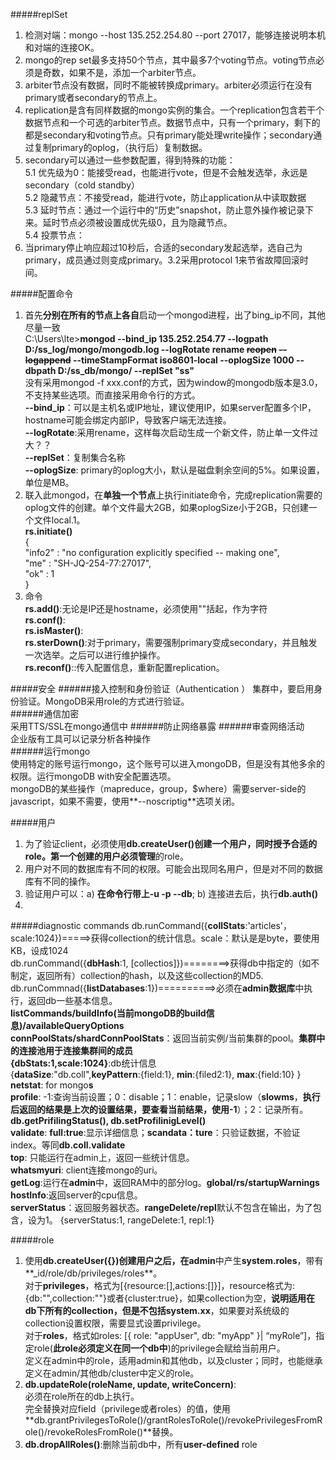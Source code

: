 #####replSet
1. 检测对端：mongo --host 135.252.254.80 --port 27017，能够连接说明本机和对端的连接OK。  
2. mongo的rep set最多支持50个节点，其中最多7个voting节点。voting节点必须是奇数，如果不是，添加一个arbiter节点。  
3. arbiter节点没有数据，同时不能被转换成primary。arbiter必须运行在没有primary或者secondary的节点上。  
4. replication是含有同样数据的mongo实例的集合。一个replication包含若干个数据节点和一个可选的arbiter节点。数据节点中，只有一个primary，剩下的都是secondary和voting节点。只有primary能处理write操作；secondary通过复制primary的oplog，（执行后）复制数据。
5. secondary可以通过一些参数配置，得到特殊的功能：  
  5.1 优先级为0：能接受read，也能进行vote，但是不会触发选举，永远是secondary（cold standby）  
  5.2 隐藏节点：不接受read，能进行vote，防止application从中读取数据  
  5.3 延时节点：通过一个运行中的“历史”snapshot，防止意外操作被记录下来。延时节点必须被设置成优先级0，且为隐藏节点。     
  5.4 投票节点：
5. 当primary停止响应超过10秒后，合适的secondary发起选举，选自己为primary，成员通过则变成primary。3.2采用protocol 1来节省故障回滚时间。  


#####配置命令
1. 首先**分别在所有的节点上各自**启动一个mongod进程，出了bing_ip不同，其他尽量一致  
C:\Users\lte>**mongod --bind_ip 135.252.254.77 --logpath D:/ss_log/mongo/mongodb.log --logRotate rename ~~reopen~~ ~~--logappend~~ --timeStampFormat iso8601-local --oplogSize 1000 --dbpath D:/ss_db/mongo/ --replSet "ss"**  
没有采用mongod -f xxx.conf的方式，因为window的mongodb版本是3.0，不支持某些选项。而直接采用命令行的方式。  
**--bind_ip**：可以是主机名或IP地址，建议使用IP，如果server配置多个IP，hostname可能会绑定内部IP，导致客户端无法连接。  
**--logRotate**:采用rename，这样每次启动生成一个新文件，防止单一文件过大？？  
**--replSet**：复制集合名称  
**--oplogSize**: primary的oplog大小，默认是磁盘剩余空间的5%。如果设置，单位是MB。 
2. 联入此mongod，在**单独一个节点**上执行initiate命令，完成replication需要的oplog文件的创建。单个文件最大2GB，如果oplogSize小于2GB，只创建一个文件local.1。    
**rs.initiate()**  
{  
        "info2" : "no configuration explicitly specified -- making one",  
        "me" : "SH-JQ-254-77:27017",  
        "ok" : 1  
}  
3. 命令  
   **rs.add()**:无论是IP还是hostname，必须使用""括起，作为字符  
   **rs.conf()**:  
   **rs.isMaster()**:  
   **rs.sterDown()**:对于primary，需要强制primary变成secondary，并且触发一次选举。之后可以进行维护操作。    
   **rs.reconf()**::传入配置信息，重新配置replication。  


#####安全
######接入控制和身份验证（Authentication ）
集群中，要启用身份验证。MongoDB采用role的方式进行验证。  
######通信加密  
采用TTS/SSL在mongo通信中
######防止网络暴露
######审查网络活动  
企业版有工具可以记录分析各种操作  
######运行mongo  
使用特定的账号运行mongo，这个账号可以进入mongoDB，但是没有其他多余的权限。运行mongoDB with安全配置选项。  
mongoDB的某些操作（mapreduce，group，$where）需要server-side的javascript，如果不需要，使用**--noscriptig**选项关闭。  

#####用户  
1. 为了验证client，必须使用**db.createUser()**创建一个用户，同时授予合适的role。第一个创建的用户必须**管理**的role。  
2. 用户对不同的数据库有不同的权限。可能会出现同名用户，但是对不同的数据库有不同的操作。
3. 验证用户可以：a) **在命令行带上-u -p --db**; b) 连接进去后，执行**db.auth()**  
4. 

  
#####diagnostic commands
db.runCommand({**collStats**:'articles'，scale:1024})=====>获得collection的统计信息。scale：默认是是byte，要使用KB，设成1024  
db.runCommand({**dbHash**:1, [collectios]})========>获得db中指定的（如不制定，返回所有）collection的hash，以及这些collection的MD5.  
db.runCommnad({**listDatabases**:1})==========>必须在**admin数据库**中执行，返回db一些基本信息。  
**listCommands/buildInfo(当前mongoDB的build信息)/availableQueryOptions**  
**connPoolStats/shardConnPoolStats**：返回当前实例/当前集群的pool。**集群中的连接池用于连接集群间的成员**  
**{dbStats:1,scale:1024}**:db统计信息  
{**dataSize**:"db.coll",**keyPattern**:{field:1}, **min**:{filed2:1}, **max**:{field:10} }  
**netstat**: for mongo**s**  
**profile**: -1:查询当前设置；0：disable；1：enable，记录slow（**slowms**，**执行后返回的结果是上次的设置结果，要查看当前结果，使用-1**）；2：记录所有。**db.getPrifilingStatus(), db.setProfilinigLevel()**  
**validate**: **full:true**:显示详细信息；**scandata：ture**：只验证数据，不验证index。等同**db.coll.validate**  
**top**: 只能运行在admin上，返回一些统计信息。  
**whatsmyuri**: client连接mongo的uri。  
**getLog**:运行在**admin**中，返回RAM中的部分log。**global/rs/startupWarnings**  
**hostInfo**:返回server的cpu信息。  
**serverStatus**：返回服务器状态。**rangeDelete/repl**默认不包含在输出，为了包含，设为1。 {serverStatus:1, rangeDelete:1, repl:1}  


#####role
1. 使用**db.createUser({})**创建用户之后，在**admin**中产生**system.roles**，带有**_id/role/db/privileges/roles**。  
   对于**privileges**，格式为[{resource:[],actions:[]}]，resource格式为:{db:"",collection:""}或者{cluster:true}，如果collection为空，**说明适用在db下所有的collection，但是不包括system.xx**，如果要对系统级的collection设置权限，需要显式设置privilege。  
   对于**roles**，格式如roles: [{ role: "appUser", db: "myApp" }| “myRole”]，指定role(**此role必须定义在同一个db中**)的privilege会赋给当前用户。  
   定义在admin中的role，适用admin和其他db，以及cluster；同时，也能继承定义在admin/其他db/cluster中定义的role。  
2. **db.updateRole(roleName, update, writeConcern)**:  
   必须在role所在的db上执行。  
   完全替换对应field（privilege或者roles）的值，使用**db.grantPrivilegesToRole()/grantRolesToRole()/revokePrivilegesFromRole()/revokeRolesFromRole()**替换。
3. **db.dropAllRoles()**:删除当前db中，所有**user-defined** role
